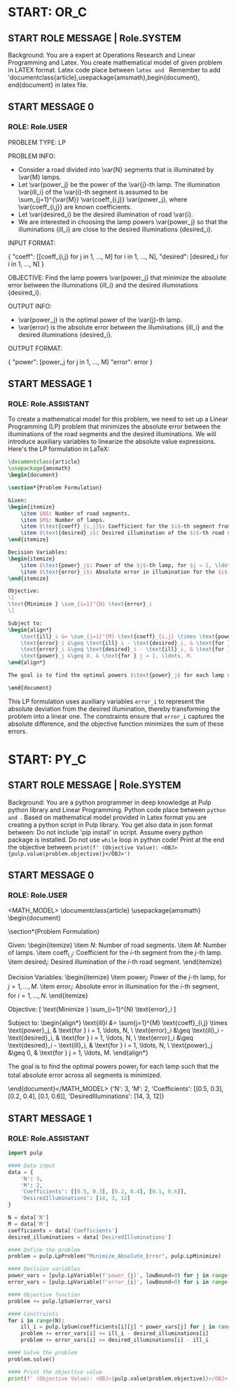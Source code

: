 # START: OR_C 
## START ROLE MESSAGE | Role.SYSTEM 
Background: You are a expert at Operations Research and Linear Programming and Latex. You create mathematical model of given problem in LATEX format. Latex code place between ```latex and ``` Remember to add 'documentclass{article},usepackage{amsmath},begin{document}, end{document} in latex file. 
## START MESSAGE 0 
### ROLE: Role.USER
<DESCRIPTION>
PROBLEM TYPE: LP

PROBLEM INFO: 

- Consider a road divided into \var{N} segments that is illuminated by \var{M} lamps.
- Let \var{power_j} be the power of the \var{j}-th lamp. The illumination \var{ill_i} of the \var{i}-th segment is assumed to be \sum_{j=1}^{\var{M}} \var{coeff_{i,j}} \var{power_j}, where \var{coeff_{i,j}} are known coefficients.
- Let \var{desired_i} be the desired illumination of road \var{i}. 
- We are interested in choosing the lamp powers \var{power_j} so that the illuminations {ill_i} are close to the desired illuminations {desired_i}. 

INPUT FORMAT: 

{
    "coeff": [[coeff_{i,j} for j in 1, ..., M] for i in 1, ..., N],
    "desired": [desired_i for i in 1, ..., N]
}

OBJECTIVE: Find the lamp powers \var{power_j} that minimize the absolute error between the illuminations {ill_i} and the desired illuminations {desired_i}.

OUTPUT INFO:

- \var{power_j} is the optimal power of the \var{j}-th lamp.
- \var{error} is the absolute error between the illuminations {ill_i} and the desired illuminations {desired_i}.

OUTPUT FORMAT:

{
    "power": [power_j for j in 1, ..., M]
    "error": error
}
</DESCRIPTION>


## START MESSAGE 1 
### ROLE: Role.ASSISTANT
To create a mathematical model for this problem, we need to set up a Linear Programming (LP) problem that minimizes the absolute error between the illuminations of the road segments and the desired illuminations. We will introduce auxiliary variables to linearize the absolute value expressions. Here's the LP formulation in LaTeX:

```latex
\documentclass{article}
\usepackage{amsmath}
\begin{document}

\section*{Problem Formulation}

Given:
\begin{itemize}
    \item $N$: Number of road segments.
    \item $M$: Number of lamps.
    \item $\text{coeff}_{i,j}$: Coefficient for the $i$-th segment from the $j$-th lamp.
    \item $\text{desired}_i$: Desired illumination of the $i$-th road segment.
\end{itemize}

Decision Variables:
\begin{itemize}
    \item $\text{power}_j$: Power of the $j$-th lamp, for $j = 1, \ldots, M$.
    \item $\text{error}_i$: Absolute error in illumination for the $i$-th segment, for $i = 1, \ldots, N$.
\end{itemize}

Objective:
\[
\text{Minimize } \sum_{i=1}^{N} \text{error}_i
\]

Subject to:
\begin{align*}
    \text{ill}_i &= \sum_{j=1}^{M} \text{coeff}_{i,j} \times \text{power}_j, & \text{for } i = 1, \ldots, N, \\
    \text{error}_i &\geq \text{ill}_i - \text{desired}_i, & \text{for } i = 1, \ldots, N, \\
    \text{error}_i &\geq \text{desired}_i - \text{ill}_i, & \text{for } i = 1, \ldots, N, \\
    \text{power}_j &\geq 0, & \text{for } j = 1, \ldots, M.
\end{align*}

The goal is to find the optimal powers $\text{power}_j$ for each lamp such that the total absolute error across all segments is minimized.

\end{document}
```

This LP formulation uses auxiliary variables `error_i` to represent the absolute deviation from the desired illumination, thereby transforming the problem into a linear one. The constraints ensure that `error_i` captures the absolute difference, and the objective function minimizes the sum of these errors.

# START: PY_C 
## START ROLE MESSAGE | Role.SYSTEM 
Background: You are a python programmer in deep knowledge at Pulp python library and Linear Programming. Python code place between ```python and ```. Based on mathematical model provided in Latex format you are creating a python script in Pulp library. You get also data in json format between: <DATA></DATA> Do not include 'pip install' in script. Assume every python package is installed. Do not use `while` loop in python code! Print at the end the objective between <OBJ></OBJ> `print(f' (Objective Value): <OBJ>{pulp.value(problem.objective)}</OBJ>')` 
## START MESSAGE 0 
### ROLE: Role.USER
<MATH_MODEL>
\documentclass{article}
\usepackage{amsmath}
\begin{document}

\section*{Problem Formulation}

Given:
\begin{itemize}
    \item $N$: Number of road segments.
    \item $M$: Number of lamps.
    \item $\text{coeff}_{i,j}$: Coefficient for the $i$-th segment from the $j$-th lamp.
    \item $\text{desired}_i$: Desired illumination of the $i$-th road segment.
\end{itemize}

Decision Variables:
\begin{itemize}
    \item $\text{power}_j$: Power of the $j$-th lamp, for $j = 1, \ldots, M$.
    \item $\text{error}_i$: Absolute error in illumination for the $i$-th segment, for $i = 1, \ldots, N$.
\end{itemize}

Objective:
\[
\text{Minimize } \sum_{i=1}^{N} \text{error}_i
\]

Subject to:
\begin{align*}
    \text{ill}_i &= \sum_{j=1}^{M} \text{coeff}_{i,j} \times \text{power}_j, & \text{for } i = 1, \ldots, N, \\
    \text{error}_i &\geq \text{ill}_i - \text{desired}_i, & \text{for } i = 1, \ldots, N, \\
    \text{error}_i &\geq \text{desired}_i - \text{ill}_i, & \text{for } i = 1, \ldots, N, \\
    \text{power}_j &\geq 0, & \text{for } j = 1, \ldots, M.
\end{align*}

The goal is to find the optimal powers $\text{power}_j$ for each lamp such that the total absolute error across all segments is minimized.

\end{document}</MATH_MODEL>
<DATA>
{'N': 3, 'M': 2, 'Coefficients': [[0.5, 0.3], [0.2, 0.4], [0.1, 0.6]], 'DesiredIlluminations': [14, 3, 12]}</DATA>


## START MESSAGE 1 
### ROLE: Role.ASSISTANT
```python
import pulp

#### Data input
data = {
    'N': 3,
    'M': 2,
    'Coefficients': [[0.5, 0.3], [0.2, 0.4], [0.1, 0.6]],
    'DesiredIlluminations': [14, 3, 12]
}

N = data['N']
M = data['M']
coefficients = data['Coefficients']
desired_illuminations = data['DesiredIlluminations']

#### Define the problem
problem = pulp.LpProblem("Minimize_Absolute_Error", pulp.LpMinimize)

#### Decision variables
power_vars = [pulp.LpVariable(f'power_{j}', lowBound=0) for j in range(M)]
error_vars = [pulp.LpVariable(f'error_{i}', lowBound=0) for i in range(N)]

#### Objective function
problem += pulp.lpSum(error_vars)

#### Constraints
for i in range(N):
    ill_i = pulp.lpSum(coefficients[i][j] * power_vars[j] for j in range(M))
    problem += error_vars[i] >= ill_i - desired_illuminations[i]
    problem += error_vars[i] >= desired_illuminations[i] - ill_i

#### Solve the problem
problem.solve()

#### Print the objective value
print(f' (Objective Value): <OBJ>{pulp.value(problem.objective)}</OBJ>')
```

